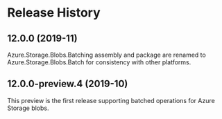Release History
===============
12.0.0 (2019-11)
--------------------------
Azure.Storage.Blobs.Batching assembly and package are renamed to Azure.Storage.Blobs.Batch
for consistency with other platforms.

12.0.0-preview.4 (2019-10)
--------------------------
This preview is the first release supporting batched operations for Azure
Storage blobs.
